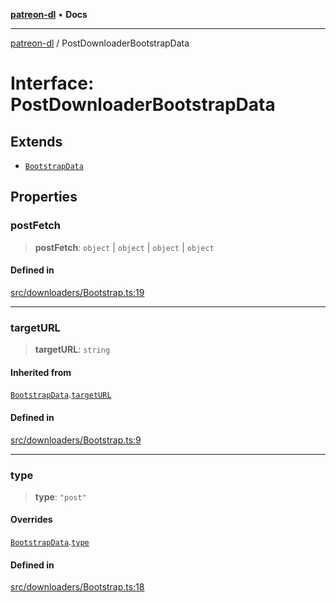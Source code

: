 [**patreon-dl**](../README.md) • **Docs**

***

[patreon-dl](../README.md) / PostDownloaderBootstrapData

# Interface: PostDownloaderBootstrapData

## Extends

- [`BootstrapData`](BootstrapData.md)

## Properties

### postFetch

> **postFetch**: `object` \| `object` \| `object` \| `object`

#### Defined in

[src/downloaders/Bootstrap.ts:19](https://github.com/patrickkfkan/patreon-dl/blob/794996b6269a4df0afea77da4d86f16365f2adf5/src/downloaders/Bootstrap.ts#L19)

***

### targetURL

> **targetURL**: `string`

#### Inherited from

[`BootstrapData`](BootstrapData.md).[`targetURL`](BootstrapData.md#targeturl)

#### Defined in

[src/downloaders/Bootstrap.ts:9](https://github.com/patrickkfkan/patreon-dl/blob/794996b6269a4df0afea77da4d86f16365f2adf5/src/downloaders/Bootstrap.ts#L9)

***

### type

> **type**: `"post"`

#### Overrides

[`BootstrapData`](BootstrapData.md).[`type`](BootstrapData.md#type)

#### Defined in

[src/downloaders/Bootstrap.ts:18](https://github.com/patrickkfkan/patreon-dl/blob/794996b6269a4df0afea77da4d86f16365f2adf5/src/downloaders/Bootstrap.ts#L18)
